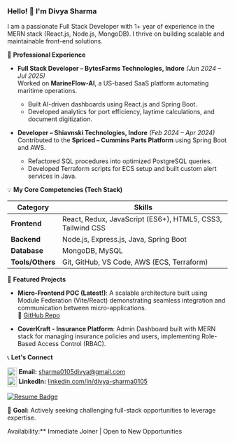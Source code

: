 ### Hello! 👋 I'm Divya Sharma


I am a passionate Full Stack Developer with 1+ year of experience in the MERN stack (React.js, Node.js, MongoDB). I thrive on building scalable and maintainable front-end solutions.

💼 **Professional Experience**

- **Full Stack Developer – BytesFarms Technologies, Indore** *(Jun 2024 – Jul 2025)*  
  Worked on **MarineFlow-AI**, a US-based SaaS platform automating maritime operations.  
  - Built AI-driven dashboards using React.js and Spring Boot.  
  - Developed analytics for port efficiency, laytime calculations, and document digitization.  

- **Developer – Shiavnski Technologies, Indore** *(Feb 2024 – Apr 2024)*  
  Contributed to the **Spriced – Cummins Parts Platform** using Spring Boot and AWS.  
  - Refactored SQL procedures into optimized PostgreSQL queries.  
  - Developed Terraform scripts for ECS setup and built custom alert services in Java.

💡 **My Core Competencies (Tech Stack)**

| Category | Skills |
|-----------|---------|
| **Frontend** | React, Redux, JavaScript (ES6+), HTML5, CSS3, Tailwind CSS |
| **Backend** | Node.js, Express.js, Java, Spring Boot |
| **Database** | MongoDB, MySQL |
| **Tools/Others** | Git, GitHub, VS Code, AWS (ECS, Terraform) |

🚀 **Featured Projects**

- **Micro-Frontend POC (Latest!)**: A scalable architecture built using Module Federation (Vite/React) demonstrating seamless integration and communication between micro-applications.  
  🔗 [GitHub Repo](https://github.com/Divyasharma2000/Bluebash-MFE-POC)

- **CoverKraft - Insurance Platform**: Admin Dashboard built with MERN stack for managing insurance policies and users, implementing Role-Based Access Control (RBAC).

📞 **Let's Connect**

<img src="https://cdn-icons-png.flaticon.com/512/732/732200.png" width="22" style="vertical-align:middle;"/> **Email:** [sharma0105divya@gmail.com](mailto:sharma0105divya@gmail.com)  
<img src="https://cdn-icons-png.flaticon.com/512/174/174857.png" width="22" style="vertical-align:middle;"/> **LinkedIn:** [linkedin.com/in/divya-sharma0105](https://www.linkedin.com/in/divya-sharma0105/)

<a href="https://drive.google.com/file/d/1u99Dr_YE41OJaF3T0SUFXsZD_7LqVPk1/view?usp=sharing" target="_blank">
<img src="https://img.shields.io/badge/Download_Resume-3C989C?style=for-the-badge&logo=googledrive&logoColor=white" alt="Resume Badge"/>
</a>


🌟 **Goal:** Actively seeking challenging full-stack opportunities to leverage expertise.

Availability:** Immediate Joiner | Open to New Opportunities
